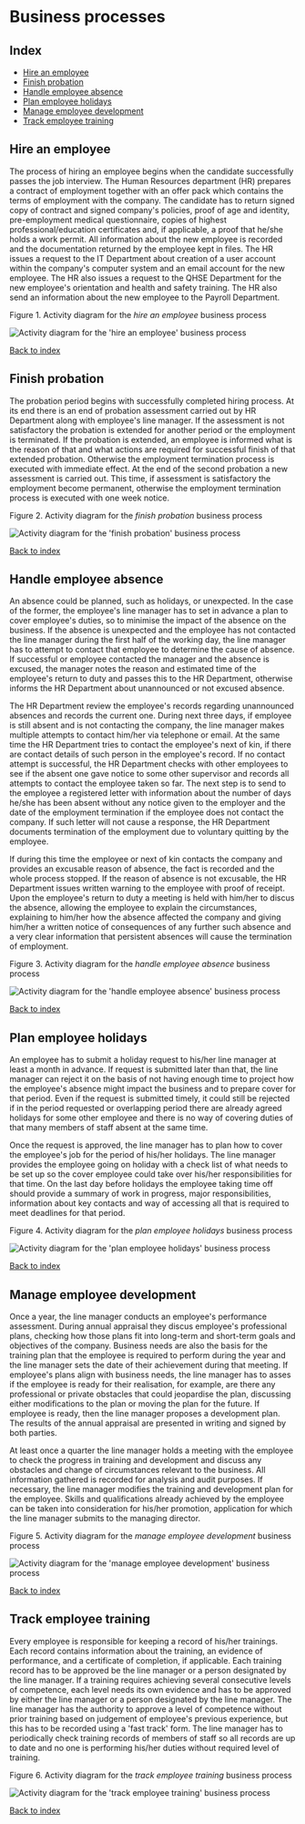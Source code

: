 # Business processes

## Index

- [Hire an employee](#hire-an-employee)
- [Finish probation](#finish-probation)
- [Handle employee absence](#handle-employee-absence)
- [Plan employee holidays](#plan-employee-holidays)
- [Manage employee development](#manage-employee-development)
- [Track employee training](#track-employee-training)

## Hire an employee

The process of hiring an employee begins when the candidate successfully passes the job interview. The Human Resources department (HR) prepares a contract of employment together with an offer pack which contains the terms of employment with the company. The candidate has to return signed copy of contract and signed company's policies, proof of age and identity, pre-employment medical questionnaire, copies of highest professional/education certificates and, if applicable, a proof that he/she holds a work permit. All information about the new employee is recorded and the documentation returned by the employee kept in files. The HR issues a request to the IT Department about creation of a user account within the company's computer system and an email account for the new employee. The HR also issues a request to the QHSE Department for the new employee's orientation and health and safety training. The HR also send an information about the new employee to the Payroll Department.

Figure 1. Activity diagram for the _hire an employee_ business process

![Activity diagram for the 'hire an employee' business process](./activity_diagrams/hire_employee.svg)

[Back to index](#index)

## Finish probation

The probation period begins with successfully completed hiring process. At its end there is an end of probation assessment carried out by HR Department along with employee's line manager. If the assessment is not satisfactory the probation is extended for another period or the employment is terminated. If the probation is extended, an employee is informed what is the reason of that and what actions are required for successful finish of that extended probation. Otherwise the employment termination process is executed with immediate effect. At the end of the second probation a new assessment is carried out. This time, if assessment is satisfactory the employment become permanent, otherwise the employment termination process is executed with one week notice.

Figure 2. Activity diagram for the _finish probation_ business process

![Activity diagram for the 'finish probation' business process](./activity_diagrams/finish_probation.svg)

[Back to index](#index)

## Handle employee absence

An absence could be planned, such as holidays, or unexpected. In the case of the former, the employee's line manager has to set in advance a plan to cover employee's duties, so to minimise the impact of the absence on the business. If the absence is unexpected and the employee has not contacted the line manager during the first half of the working day, the line manager has to attempt to contact that employee to determine the cause of absence. If successful or employee contacted the manager and the absence is excused, the manager notes the reason and estimated time of the employee's return to duty and passes this to the HR Department, otherwise informs the HR Department about unannounced or not excused absence.

The HR Department review the employee's records regarding unannounced absences and records the current one. During next three days, if employee is still absent and is not contacting the company, the line manager makes multiple attempts to contact him/her via telephone or email. At the same time the HR Department tries to contact the employee's next of kin, if there are contact details of such person in the employee's record. If no contact attempt is successful, the HR Department checks with other employees to see if the absent one gave notice to some other supervisor and records all attempts to contact the employee taken so far. The next step is to send to the employee a registered letter with information about the number of days he/she has been absent without any notice given to the employer and the date of the employment termination if the employee does not contact the company. If such letter will not cause a response, the HR Department documents termination of the employment due to voluntary quitting by the employee.

If during this time the employee or next of kin contacts the company and provides an excusable reason of absence, the fact is recorded and the whole process stopped. If the reason of absence is not excusable, the HR Department issues written warning to the employee with proof of receipt. Upon the employee's return to duty a meeting is held with him/her to discus the absence, allowing the employee to explain the circumstances, explaining to him/her how the absence affected the company and giving him/her a written notice of consequences of any further such absence and a very clear information that persistent absences will cause the termination of employment.

Figure 3. Activity diagram for the _handle employee absence_ business process

![Activity diagram for the 'handle employee absence' business process](./activity_diagrams/handle_employee_absence.svg)

[Back to index](#index)

## Plan employee holidays

An employee has to submit a holiday request to his/her line manager at least a month in advance. If request is submitted later than that, the line manager can reject it on the basis of not having enough time to project how the employee's absence might impact the business and to prepare cover for that period. Even if the request is submitted timely, it could still be rejected if in the period requested or overlapping period there are already agreed holidays for some other employee and there is no way of covering duties of that many members of staff absent at the same time.

Once the request is approved, the line manager has to plan how to cover the employee's job for the period of his/her holidays. The line manager provides the employee going on holiday with a check list of what needs to be set up so the cover employee could take over his/her responsibilities for that time. On the last day before holidays the employee taking time off should provide a summary of work in progress, major responsibilities, information about key contacts and way of accessing all that is required to meet deadlines for that period.

Figure 4. Activity diagram for the _plan employee holidays_ business process

![Activity diagram for the 'plan employee holidays' business process](./activity_diagrams/plan_employee_holidays.svg)

[Back to index](#index)

## Manage employee development

Once a year, the line manager conducts an employee's performance assessment. During annual appraisal they discus employee's professional plans, checking how those plans fit into long-term and short-term goals and objectives of the company. Business needs are also the basis for the training plan that the employee is required to perform during the year and the line manager sets the date of their achievement during that meeting. If employee's plans align with business needs, the line manager has to asses if the employee is ready for their realisation, for example, are there any professional or private obstacles that could jeopardise the plan, discussing either modifications to the plan or moving the plan for the future. If employee is ready, then the line manager proposes a development plan. The results of the annual appraisal are presented in writing and signed by both parties.

At least once a quarter the line manager holds a meeting with the employee to check the progress in training and development and discuss any obstacles and change of circumstances relevant to the business. All information gathered is recorded for analysis and audit purposes. If necessary, the line manager modifies the training and development plan for the employee. Skills and qualifications already achieved by the employee can be taken into consideration for his/her promotion, application for which the line manager submits to the managing director.

Figure 5. Activity diagram for the _manage employee development_ business process

![Activity diagram for the 'manage employee development' business process](./activity_diagrams/manage_employee_development.svg)

[Back to index](#index)

## Track employee training

Every employee is responsible for keeping a record of his/her trainings. Each record contains information about the training, an evidence of performance, and a certificate of completion, if applicable. Each training record has to be approved be the line manager or a person designated by the line manager. If a training requires achieving several consecutive levels of competence, each level needs its own evidence and has to be approved by either the line manager or a person designated by the line manager. The line manager has the authority to approve a level of competence without prior training based on judgement of employee's previous experience, but this has to be recorded using a 'fast track' form. The line manager has to periodically check training records of members of staff so all records are up to date and no one is performing his/her duties without required level of training.

Figure 6. Activity diagram for the _track employee training_ business process

![Activity diagram for the 'track employee training' business process](./activity_diagrams/track_employee_training.svg)

[Back to index](#index)
